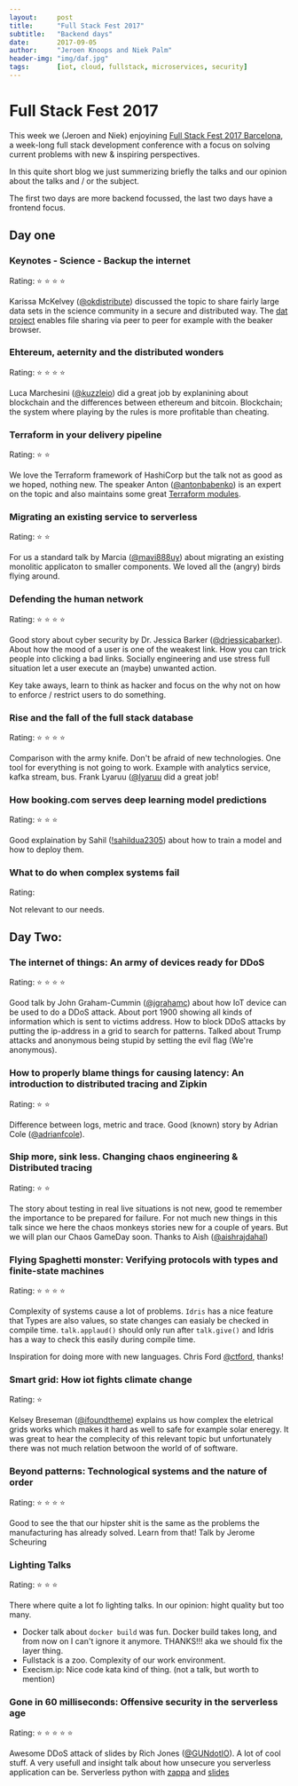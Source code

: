 ```yaml
---
layout:     post
title:      "Full Stack Fest 2017"
subtitle:   "Backend days"
date:       2017-09-05
author:     "Jeroen Knoops and Niek Palm"
header-img: "img/daf.jpg"
tags:       [iot, cloud, fullstack, microservices, security]
---
```


# Full Stack Fest 2017

This week we (Jeroen and Niek) enjoyining [Full Stack Fest 2017 Barcelona](https://2017.fullstackfest.com/),
a week-long full stack development conference with a focus on solving current problems with new & inspiring perspectives.

In this quite short blog we just summerizing briefly the talks and our opinion about the talks and / or the subject.

The first two days are more backend focussed, the last two days have a frontend focus.

## Day one

### Keynotes - Science - Backup the internet
Rating: :star: :star: :star: :star:

Karissa McKelvey ([@okdistribute](https://twitter.com/okdistribute)) discussed the topic to share fairly large data sets in the science community in a secure and distributed way. The [dat project](https://docs.datproject.org/) enables file sharing via peer to peer for example with the beaker browser.

### Ehtereum, aeternity and the distributed wonders
Rating: :star: :star: :star: :star:

Luca Marchesini ([@kuzzleio](https://twitter.com/kuzzleio)) did a great job by explanining about blockchain and the differences between ethereum and bitcoin. Blockchain; the system where playing by the rules is more profitable than cheating.

### Terraform in your delivery pipeline
Rating: :star: :star:

We love the Terraform framework of HashiCorp but the talk not as good as we hoped, nothing new. The speaker Anton ([@antonbabenko](https://twitter.com/antonbabenko)) is an expert on the topic and also maintains some great [Terraform modules](https://github.com/terraform-community-modules).

### Migrating an existing service to serverless
Rating: :star: :star:

For us a standard talk by Marcia ([@mavi888uy](https://twitter.com/mavi888uy)) about migrating an existing monolitic applicaton to smaller components. We loved all the (angry) birds flying around.

### Defending the human network
Rating: :star: :star: :star: :star:

Good story about cyber security by Dr. Jessica Barker ([@drjessicabarker](https://twitter.com/drjessicabarker)). About how the mood of a user is one of the weakest link. How you can trick people into clicking a bad links. Socially engineering and use stress full situation let a user execute an (maybe) unwanted action.

Key take aways, learn to think as hacker and focus on the why not on how to enforce / restrict users to do something.


### Rise and the fall of the full stack database
Rating: :star: :star: :star: :star:

Comparison with the army knife. Don't be afraid of new technologies.
One tool for everything is not going to work.
Example with analytics service, kafka stream, bus. Frank Lyaruu ([@lyaruu](https://twitter.com/lyaruu) did a great job!

### How booking.com serves deep learning model predictions
Rating: :star: :star: :star:

Good explaination by Sahil ([!sahildua2305](https://twitter.com/sahildua2305 )) about how to train a model and how to deploy them.

### What to do when complex systems fail
Rating:

Not relevant to our needs.

## Day Two:

### The internet of things: An army of devices ready for DDoS
Rating: :star: :star: :star: :star:

Good talk by John Graham-Cummin ([@jgrahamc](https://twitter.com/jgrahamc)) about how IoT device can be used to do a DDoS attack. About port 1900 showing all kinds of information which is sent to victims address. How to block DDoS attacks by putting the ip-address in a grid to search for patterns. Talked about Trump attacks and anonymous being stupid by setting the evil flag (We're anonymous).

### How to properly blame things for causing latency: An introduction to distributed tracing and Zipkin 
Rating: :star: :star:

Difference between logs, metric and trace. Good (known) story by Adrian Cole ([@adrianfcole](https://twitter.com/adrianfcole)).

### Ship more, sink less. Changing chaos engineering & Distributed tracing
Rating: :star: :star:

The story about testing in real live situations is not new, good te remember the importance to be prepared for failure. For not much new things in this talk since we here the chaos monkeys stories new for a couple of years. But we will plan our Chaos GameDay soon. Thanks to Aish ([@aishrajdahal](https://twitter.com/aishrajdahal))

### Flying Spaghetti monster: Verifying protocols with types and finite-state machines
Rating: :star: :star: :star: :star:

Complexity of systems cause a lot of problems. `Idris` has a nice feature that Types are also values, so state changes can easialy be checked in compile time. `talk.applaud()` should only run after `talk.give()` and Idris has a way to check this easily during compile time.

Inspiration for doing more with new languages. Chris Ford [@ctford](https://twitter.com/ctford), thanks!

### Smart grid: How iot fights climate change
Rating: :star:

Kelsey Breseman ([@ifoundtheme](https://twitter.com/ifoundtheme)) explains us how complex the eletrical grids works which makes it hard as well to safe for example solar eneregy. It was great to hear the complecity of this relevant topic but unfortunately there was not much relation betwoon the world of of software.

### Beyond patterns: Technological systems and the nature of order
Rating: :star: :star: :star: :star:

Good to see the that our hipster shit is the same as the problems the manufacturing has already solved. Learn from that! Talk by Jerome Scheuring

### Lighting Talks
Rating: :star: :star: :star:

There where quite a lot fo lighting talks. In our opinion: hight quality but too many.

- Docker talk about `docker build` was fun. Docker build takes long, and from now on I can't ignore it anymore. THANKS!!! aka we should fix the layer thing.
- Fullstack is a zoo. Complexity of our work environment.
- Execism.ip: Nice code kata kind of thing. (not a talk, but worth to mention)

### Gone in 60 milliseconds: Offensive security in the serverless age
Rating: :star: :star: :star: :star: :star:

Awesome DDoS attack of slides by Rich Jones ([@GUNdotIO](https://twitter.com/GUNdotIO)). A lot of cool stuff. A very usefull and insight talk about how unsecure you serverless application can be. Serverless python with [zappa](http://zappa.io) and [slides](https://rawgit.com/Miserlou/Talks/master/full-stack-barcelona-2017/stack.html)
